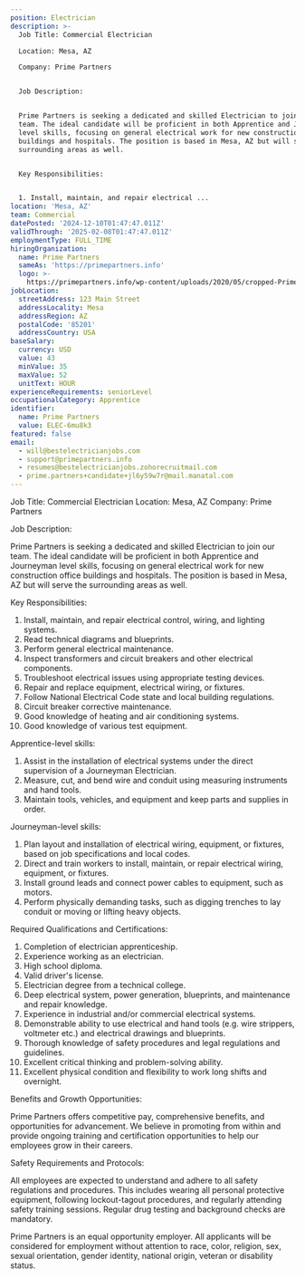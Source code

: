 ```yaml
---
position: Electrician
description: >-
  Job Title: Commercial Electrician

  Location: Mesa, AZ

  Company: Prime Partners


  Job Description:


  Prime Partners is seeking a dedicated and skilled Electrician to join our
  team. The ideal candidate will be proficient in both Apprentice and Journeyman
  level skills, focusing on general electrical work for new construction office
  buildings and hospitals. The position is based in Mesa, AZ but will serve the
  surrounding areas as well.


  Key Responsibilities:


  1. Install, maintain, and repair electrical ...
location: 'Mesa, AZ'
team: Commercial
datePosted: '2024-12-10T01:47:47.011Z'
validThrough: '2025-02-08T01:47:47.011Z'
employmentType: FULL_TIME
hiringOrganization:
  name: Prime Partners
  sameAs: 'https://primepartners.info'
  logo: >-
    https://primepartners.info/wp-content/uploads/2020/05/cropped-Prime-Partners-Logo-NO-BG-1-1.png
jobLocation:
  streetAddress: 123 Main Street
  addressLocality: Mesa
  addressRegion: AZ
  postalCode: '85201'
  addressCountry: USA
baseSalary:
  currency: USD
  value: 43
  minValue: 35
  maxValue: 52
  unitText: HOUR
experienceRequirements: seniorLevel
occupationalCategory: Apprentice
identifier:
  name: Prime Partners
  value: ELEC-6mu8k3
featured: false
email:
  - will@bestelectricianjobs.com
  - support@primepartners.info
  - resumes@bestelectricianjobs.zohorecruitmail.com
  - prime.partners+candidate+jl6y59w7r@mail.manatal.com
---
```




Job Title: Commercial Electrician
Location: Mesa, AZ
Company: Prime Partners

Job Description:

Prime Partners is seeking a dedicated and skilled Electrician to join our team. The ideal candidate will be proficient in both Apprentice and Journeyman level skills, focusing on general electrical work for new construction office buildings and hospitals. The position is based in Mesa, AZ but will serve the surrounding areas as well.

Key Responsibilities:

1. Install, maintain, and repair electrical control, wiring, and lighting systems.
2. Read technical diagrams and blueprints.
3. Perform general electrical maintenance.
4. Inspect transformers and circuit breakers and other electrical components.
5. Troubleshoot electrical issues using appropriate testing devices.
6. Repair and replace equipment, electrical wiring, or fixtures.
7. Follow National Electrical Code state and local building regulations.
8. Circuit breaker corrective maintenance.
9. Good knowledge of heating and air conditioning systems.
10. Good knowledge of various test equipment.

Apprentice-level skills:

1. Assist in the installation of electrical systems under the direct supervision of a Journeyman Electrician.
2. Measure, cut, and bend wire and conduit using measuring instruments and hand tools.
3. Maintain tools, vehicles, and equipment and keep parts and supplies in order.

Journeyman-level skills:

1. Plan layout and installation of electrical wiring, equipment, or fixtures, based on job specifications and local codes.
2. Direct and train workers to install, maintain, or repair electrical wiring, equipment, or fixtures.
3. Install ground leads and connect power cables to equipment, such as motors.
4. Perform physically demanding tasks, such as digging trenches to lay conduit or moving or lifting heavy objects.

Required Qualifications and Certifications:

1. Completion of electrician apprenticeship.
2. Experience working as an electrician.
3. High school diploma.
4. Valid driver's license.
5. Electrician degree from a technical college.
6. Deep electrical system, power generation, blueprints, and maintenance and repair knowledge.
7. Experience in industrial and/or commercial electrical systems.
8. Demonstrable ability to use electrical and hand tools (e.g. wire strippers, voltmeter etc.) and electrical drawings and blueprints.
9. Thorough knowledge of safety procedures and legal regulations and guidelines.
10. Excellent critical thinking and problem-solving ability.
11. Excellent physical condition and flexibility to work long shifts and overnight.

Benefits and Growth Opportunities:

Prime Partners offers competitive pay, comprehensive benefits, and opportunities for advancement. We believe in promoting from within and provide ongoing training and certification opportunities to help our employees grow in their careers.

Safety Requirements and Protocols:

All employees are expected to understand and adhere to all safety regulations and procedures. This includes wearing all personal protective equipment, following lockout-tagout procedures, and regularly attending safety training sessions. Regular drug testing and background checks are mandatory. 

Prime Partners is an equal opportunity employer. All applicants will be considered for employment without attention to race, color, religion, sex, sexual orientation, gender identity, national origin, veteran or disability status.